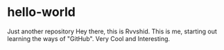 # hello-world
Just another repository
Hey there, this is Rvvshid. This is me, starting out learning the ways of "GitHub". Very Cool and Interesting.
